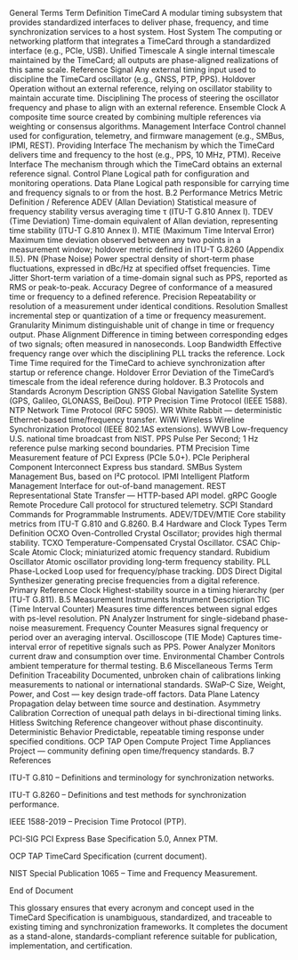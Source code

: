 General Terms
Term	Definition
TimeCard	A modular timing subsystem that provides standardized interfaces to deliver phase, frequency, and time synchronization services to a host system.
Host System	The computing or networking platform that integrates a TimeCard through a standardized interface (e.g., PCIe, USB).
Unified Timescale	A single internal timescale maintained by the TimeCard; all outputs are phase-aligned realizations of this same scale.
Reference Signal	Any external timing input used to discipline the TimeCard oscillator (e.g., GNSS, PTP, PPS).
Holdover	Operation without an external reference, relying on oscillator stability to maintain accurate time.
Disciplining	The process of steering the oscillator frequency and phase to align with an external reference.
Ensemble Clock	A composite time source created by combining multiple references via weighting or consensus algorithms.
Management Interface	Control channel used for configuration, telemetry, and firmware management (e.g., SMBus, IPMI, REST).
Providing Interface	The mechanism by which the TimeCard delivers time and frequency to the host (e.g., PPS, 10 MHz, PTM).
Receive Interface	The mechanism through which the TimeCard obtains an external reference signal.
Control Plane	Logical path for configuration and monitoring operations.
Data Plane	Logical path responsible for carrying time and frequency signals to or from the host.
B.2 Performance Metrics
Metric	Definition / Reference
ADEV (Allan Deviation)	Statistical measure of frequency stability versus averaging time τ (ITU-T G.810 Annex I).
TDEV (Time Deviation)	Time-domain equivalent of Allan deviation, representing time stability (ITU-T G.810 Annex I).
MTIE (Maximum Time Interval Error)	Maximum time deviation observed between any two points in a measurement window; holdover metric defined in ITU-T G.8260 (Appendix II.5).
PN (Phase Noise)	Power spectral density of short-term phase fluctuations, expressed in dBc/Hz at specified offset frequencies.
Time Jitter	Short-term variation of a time-domain signal such as PPS, reported as RMS or peak-to-peak.
Accuracy	Degree of conformance of a measured time or frequency to a defined reference.
Precision	Repeatability or resolution of a measurement under identical conditions.
Resolution	Smallest incremental step or quantization of a time or frequency measurement.
Granularity	Minimum distinguishable unit of change in time or frequency output.
Phase Alignment	Difference in timing between corresponding edges of two signals; often measured in nanoseconds.
Loop Bandwidth	Effective frequency range over which the disciplining PLL tracks the reference.
Lock Time	Time required for the TimeCard to achieve synchronization after startup or reference change.
Holdover Error	Deviation of the TimeCard’s timescale from the ideal reference during holdover.
B.3 Protocols and Standards
Acronym	Description
GNSS	Global Navigation Satellite System (GPS, Galileo, GLONASS, BeiDou).
PTP	Precision Time Protocol (IEEE 1588).
NTP	Network Time Protocol (RFC 5905).
WR	White Rabbit — deterministic Ethernet-based time/frequency transfer.
WiWi	Wireless Wireline Synchronization Protocol (IEEE 802.1AS extensions).
WWVB	Low-frequency U.S. national time broadcast from NIST.
PPS	Pulse Per Second; 1 Hz reference pulse marking second boundaries.
PTM	Precision Time Measurement feature of PCI Express (PCIe 5.0+).
PCIe	Peripheral Component Interconnect Express bus standard.
SMBus	System Management Bus, based on I²C protocol.
IPMI	Intelligent Platform Management Interface for out-of-band management.
REST	Representational State Transfer — HTTP-based API model.
gRPC	Google Remote Procedure Call protocol for structured telemetry.
SCPI	Standard Commands for Programmable Instruments.
ADEV/TDEV/MTIE	Core stability metrics from ITU-T G.810 and G.8260.
B.4 Hardware and Clock Types
Term	Definition
OCXO	Oven-Controlled Crystal Oscillator; provides high thermal stability.
TCXO	Temperature-Compensated Crystal Oscillator.
CSAC	Chip-Scale Atomic Clock; miniaturized atomic frequency standard.
Rubidium Oscillator	Atomic oscillator providing long-term frequency stability.
PLL	Phase-Locked Loop used for frequency/phase tracking.
DDS	Direct Digital Synthesizer generating precise frequencies from a digital reference.
Primary Reference Clock	Highest-stability source in a timing hierarchy (per ITU-T G.811).
B.5 Measurement Instruments
Instrument	Description
TIC (Time Interval Counter)	Measures time differences between signal edges with ps-level resolution.
PN Analyzer	Instrument for single-sideband phase-noise measurement.
Frequency Counter	Measures signal frequency or period over an averaging interval.
Oscilloscope (TIE Mode)	Captures time-interval error of repetitive signals such as PPS.
Power Analyzer	Monitors current draw and consumption over time.
Environmental Chamber	Controls ambient temperature for thermal testing.
B.6 Miscellaneous Terms
Term	Definition
Traceability	Documented, unbroken chain of calibrations linking measurements to national or international standards.
SWaP-C	Size, Weight, Power, and Cost — key design trade-off factors.
Data Plane Latency	Propagation delay between time source and destination.
Asymmetry Calibration	Correction of unequal path delays in bi-directional timing links.
Hitless Switching	Reference changeover without phase discontinuity.
Deterministic Behavior	Predictable, repeatable timing response under specified conditions.
OCP TAP	Open Compute Project Time Appliances Project — community defining open time/frequency standards.
B.7 References

ITU-T G.810 – Definitions and terminology for synchronization networks.

ITU-T G.8260 – Definitions and test methods for synchronization performance.

IEEE 1588-2019 – Precision Time Protocol (PTP).

PCI-SIG PCI Express Base Specification 5.0, Annex PTM.

OCP TAP TimeCard Specification (current document).

NIST Special Publication 1065 – Time and Frequency Measurement.

End of Document

This glossary ensures that every acronym and concept used in the TimeCard Specification is unambiguous, standardized, and traceable to existing timing and synchronization frameworks.
It completes the document as a stand-alone, standards-compliant reference suitable for publication, implementation, and certification.
